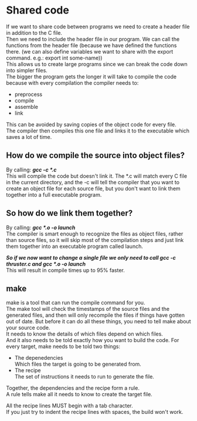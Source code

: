 # Shared code
If we want to share code between programs we need to create a header file in addition to the C file.  
Then we need to include the header file in our program. We can call the functions from the header file
(because we have defined the functions there. (we can also define variables we want to share with the export command. e.g.: export int some-name))  
This allows us to create large programs since we can break the code down into simpler files.  
The bigger the program gets the longer it will take to compile the code because with every compilation the compiler needs to:
 - preprocess
 - compile
 - assemble
 - link

This can be avoided by saving copies of the object code for every file.  
The compiler then compiles this one file and links it to the executable which saves a lot of time.  

## How do we compile the source into object files?
By calling: ***gcc -c \*.c***  
This will compile the code but doesn't link it.
The *.c will match every C file in the current directory, and the -c will tell the compiler that you want to create an object
file for each source file, but you don't want to link them together into a full executable program.

## So how do we link them together?

By calling: ***gcc \*.o -o launch***  
The compiler is smart enough to recognize the files as object files, rather than source files, so it will skip most of the compilation
steps and just link them together into an executable program called launch.  

***So if we now want to change a single file we only need to call gcc -c thruster.c and gcc \*.o -o launch***  
This will result in compile times up to 95% faster.

## make
make is a tool that can run the compile command for you.  
The make tool will check the timestamps of the source files and the generated files, and then will only
recompile the files if things have gotten out of date.
But before it can do all these things, you need to tell make about your source code.  
It needs to know the details of which files depend on which files.  
And it also needs to be told exactly how you want to build the code.
For every target, make needs to be told two things:
 - The depenedencies  
   Which files the target is going to be generated from.
 - The recipe  
   The set of instructions it needs to run to generate the file.  

Together, the dependencies and the recipe form a rule.  
A rule tells make all it needs to know to create the target file.

All the recipe lines MUST begin with a tab character.  
If you just try to indent the recipe lines with spaces, the build won't work.


